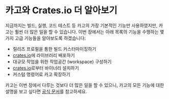 # 카고와 Crates.io 더 알아보기

지금까지는 빌드, 실행, 코드 테스트 등 카고의 가장 기본적인 기능만
사용하였지만, 카고는 훨씬 더 많은 일을 할 수 있습니다. 이번 장에서는
아래 목록의 기능을 수행하는 몇 가지 고급 기능들을 알아보도록 하겠습니다:

* 릴리즈 프로필을 통한 빌드 커스터마이징하기
* [crates.io](https://crates.io)<!-- ignore -->에 라이브러리 배포하기
* 대규모 작업을 위한 작업공간 (workspace) 구성하기
* [crates.io](https://crates.io)<!-- ignore -->로부터 바이너리 설치하기
* 커스텀 명령어로 카고 확장하기

카고는 이번 장에서 다루는 것보다 더 많은 일을 할 수 있으니,
카고의 모든 기능에 대한 설명을 보고 싶다면
[공식 문서](https://doc.rust-lang.org/cargo/)를 참고하세요.
